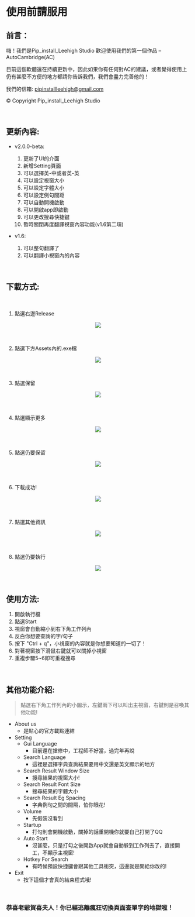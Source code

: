 # 使用前請服用
前言：
---
嗨！我們是Pip_install_Leehigh Studio
歡迎使用我們的第一個作品 – AutoCambridge(AC)


目前這個軟體還在持續更新中，因此如果你有任何對AC的建議，或者覺得使用上仍有甚麼不方便的地方都請你告訴我們，我們會盡力完善他的！

我們的信箱:  pipinstallleehigh@gmail.com

© Copyright Pip_install_Leehigh Studio

<br>

更新內容:
---
- v2.0.0-beta:
    1. 更新了UI的介面
    2. 新增Setting頁面
    3. 可以選擇英-中或者英-英
    4. 可以設定視窗大小
    5. 可以設定字體大小
    6. 可以設定例句間距
    7. 可以自動開機啟動
    8. 可以開啟app即啟動
    9. 可以更改搜尋快捷鍵
    10. 暫時關閉再度翻譯視窗內容功能(v1.6第二項)

- v1.6:
    1. 可以整句翻譯了
    2. 可以翻譯小視窗內的內容


<br>

下載方式:
---
<br>

1. 點選右邊Release
    
<div align="center"> 

![](https://github.com/AutoCambridge/PublicRelease/blob/master/images/entry.png)

</div>
<br>

2. 點選下方Assets內的.exe檔

<div align="center"> 

![](https://github.com/AutoCambridge/PublicRelease/blob/master/images/release.png)

</div>
<br>

3. 點選保留

<div align="center"> 

![](https://github.com/AutoCambridge/PublicRelease/blob/master/images/keep.png)

</div>
<br>
        

4. 點選顯示更多

<div align="center"> 

![](https://github.com/AutoCambridge/PublicRelease/blob/master/images/more.png)

</div>
<br>


5. 點選仍要保留

<div align="center"> 

![](https://github.com/AutoCambridge/PublicRelease/blob/master/images/keep_2.png)

</div>
<br>

6. 下載成功!

<div align="center"> 

![](https://github.com/AutoCambridge/PublicRelease/blob/Version-220/images/done.png)

</div>
<br>

7. 點選其他資訊

<div align="center"> 

![](https://github.com/AutoCambridge/PublicRelease/blob/master/images/other_information.png)

</div>
<br>

8. 點選仍要執行

<div align="center"> 

![](https://github.com/AutoCambridge/PublicRelease/blob/master/images/execute.png)

</div>
<br>


使用方法:
---
1. 開啟執行檔
2. 點選Start
3. 視窗會自動縮小到右下角工作列內
4. 反白你想要查詢的字/句子
5. 按下 "Ctrl + q"，小視窗的內容就是你想要知道的一切了！
6. 對著視窗按下滑鼠右鍵就可以關掉小視窗
7. 重複步驟5~6即可重複搜尋


<br>

其他功能介紹:  
---
> 點選右下角工作列內的小圖示，左鍵兩下可以叫出主視窗，右鍵則是召喚其他功能!
- About us
    - 是貼心的官方載點連結
- Setting
    - Gui Language
        - 目前還在搶修中，工程師不好當，過完年再說
    - Search Language
        - 這裡是選擇字典查詢結果要用中文還是英文顯示的地方
    - Search Result Window Size
        - 搜尋結果的視窗大小!
    - Search Result Font Size
        - 搜尋結果的字體大小
    - Search Result Eg Spacing
        - 字典例句之間的間隔，怕你眼花!
    - Volume
        - 先假裝沒看到
    - Startup
        - 打勾則會開機啟動，關掉的話重開機你就要自己打開了QQ
    - Auto Start
        - 沒甚麼，只是打勾之後開啟App就會自動躲到工作列去了，直接開工，不顯示主視窗!
    - Hotkey For Search
        - 有時候預設快捷鍵會跟其他工具衝突，這邊就是開給你改的!
- Exit
    - 按下這個才會真的結束程式哦!



<br>


### 恭喜老爺賀喜夫人！你已經逃離瘋狂切換頁面查單字的地獄啦！
